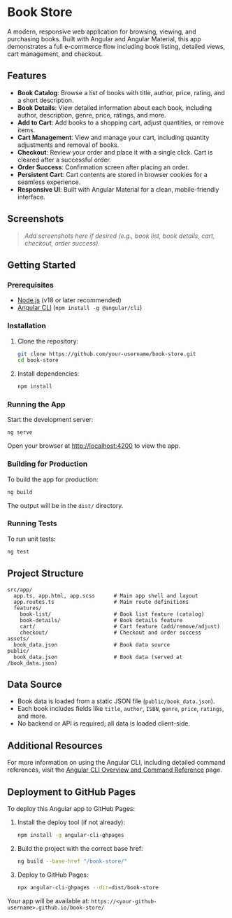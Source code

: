 # Book Store

A modern, responsive web application for browsing, viewing, and purchasing books. Built with Angular and Angular Material, this app demonstrates a full e-commerce flow including book listing, detailed views, cart management, and checkout.

## Features

- **Book Catalog**: Browse a list of books with title, author, price, rating, and a short description.
- **Book Details**: View detailed information about each book, including author, description, genre, price, ratings, and more.
- **Add to Cart**: Add books to a shopping cart, adjust quantities, or remove items.
- **Cart Management**: View and manage your cart, including quantity adjustments and removal of books.
- **Checkout**: Review your order and place it with a single click. Cart is cleared after a successful order.
- **Order Success**: Confirmation screen after placing an order.
- **Persistent Cart**: Cart contents are stored in browser cookies for a seamless experience.
- **Responsive UI**: Built with Angular Material for a clean, mobile-friendly interface.

## Screenshots

> _Add screenshots here if desired (e.g., book list, book details, cart, checkout, order success)._ 

## Getting Started

### Prerequisites
- [Node.js](https://nodejs.org/) (v18 or later recommended)
- [Angular CLI](https://angular.dev/cli) (`npm install -g @angular/cli`)

### Installation

1. Clone the repository:
   ```bash
   git clone https://github.com/your-username/book-store.git
   cd book-store
   ```
2. Install dependencies:
   ```bash
   npm install
   ```

### Running the App

Start the development server:
```bash
ng serve
```
Open your browser at [http://localhost:4200](http://localhost:4200) to view the app.

### Building for Production

To build the app for production:
```bash
ng build
```
The output will be in the `dist/` directory.

### Running Tests

To run unit tests:
```bash
ng test
```

## Project Structure

```
src/app/
  app.ts, app.html, app.scss      # Main app shell and layout
  app.routes.ts                   # Main route definitions
  features/
    book-list/                    # Book list feature (catalog)
    book-details/                 # Book details feature
    cart/                         # Cart feature (add/remove/adjust)
    checkout/                     # Checkout and order success
assets/
  book_data.json                  # Book data source
public/
  book_data.json                  # Book data (served at /book_data.json)
```

## Data Source

- Book data is loaded from a static JSON file (`public/book_data.json`).
- Each book includes fields like `title`, `author`, `ISBN`, `genre`, `price`, `ratings`, and more.
- No backend or API is required; all data is loaded client-side.

## Additional Resources

For more information on using the Angular CLI, including detailed command references, visit the [Angular CLI Overview and Command Reference](https://angular.dev/tools/cli) page.

## Deployment to GitHub Pages

To deploy this Angular app to GitHub Pages:

1. Install the deploy tool (if not already):
   ```bash
   npm install -g angular-cli-ghpages
   ```
2. Build the project with the correct base href:
   ```bash
   ng build --base-href "/book-store/"
   ```
3. Deploy to GitHub Pages:
   ```bash
   npx angular-cli-ghpages --dir=dist/book-store
   ```

Your app will be available at: `https://<your-github-username>.github.io/book-store/`
